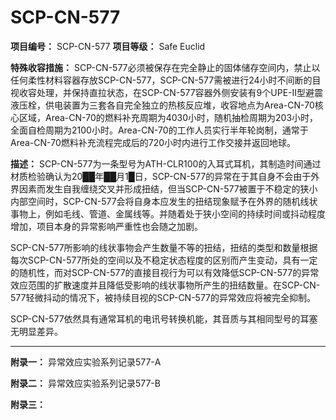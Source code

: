 # SCP-CN-577


**项目编号：** SCP-CN-577
**项目等级：** Safe Euclid


**特殊收容措施：** SCP-CN-577必须被保存在完全静止的固体储存空间内，禁止以任何柔性材料容器存放SCP-CN-577，SCP-CN-577需被进行24小时不间断的目视收容处理，并保持直拉状态，在SCP-CN-577容器外侧安装有9个UPE-Ⅱ型避震液压栓，供电装置为三套各自完全独立的热核反应堆，收容地点为Area-CN-70核心区域，Area-CN-70的燃料补充周期为4030小时，随机抽检周期为203小时，全面自检周期为2100小时。Area-CN-70的工作人员实行半年轮岗制，通常于Area-CN-70燃料补充流程完成后的720小时内进行工作交接并返回地球。

**描述：** SCP-CN-577为一条型号为ATH-CLR100的入耳式耳机，其制造时间通过材质检验确认为20██年██月1█日，SCP-CN-577的异常在于其自身不会由于外界因素而发生自我缠绕交叉并形成扭结，但当SCP-CN-577被置于不稳定的狭小内部空间时，SCP-CN-577会将自身本应发生的扭结现象赋予在外界的随机线状事物上，例如毛线、管道、金属线等。并随着处于狭小空间的持续时间或抖动程度增加，项目本身的异常影响严重性也会随之加剧。

SCP-CN-577所影响的线状事物会产生数量不等的扭结，扭结的类型和数量根据每次SCP-CN-577所处的空间以及不稳定状态程度的区别而产生变动，具有一定的随机性，而对SCP-CN-577的直接目视行为可以有效降低SCP-CN-577的异常效应范围的扩散速度并且降低受影响的线状事物所产生的扭结数量。在SCP-CN-577轻微抖动的情况下，被持续目视的SCP-CN-577的异常效应将被完全抑制。

SCP-CN-577依然具有通常耳机的电讯号转换机能，其音质与其相同型号的耳塞无明显差异。


---

**附录一：** 异常效应实验系列记录577-A


**附录二：** 异常效应实验系列记录577-B



**附录三：** 


